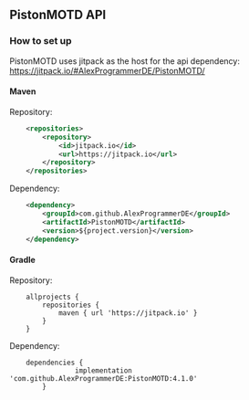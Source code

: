 PistonMOTD API
---------------

<!-- MACRO{toc|fromDepth=1|toDepth=2} -->

### How to set up

PistonMOTD uses jitpack as the host for the api dependency: https://jitpack.io/#AlexProgrammerDE/PistonMOTD/ 

#### Maven
Repository:
```xml
	<repositories>
		<repository>
		    <id>jitpack.io</id>
		    <url>https://jitpack.io</url>
		</repository>
	</repositories>
```

Dependency:
```xml
	<dependency>
	    <groupId>com.github.AlexProgrammerDE</groupId>
	    <artifactId>PistonMOTD</artifactId>
	    <version>${project.version}</version>
	</dependency>
```

#### Gradle
Repository:
```hocon
	allprojects {
		repositories {
			maven { url 'https://jitpack.io' }
		}
	}
```

Dependency:
```hocon
	dependencies {
    	        implementation 'com.github.AlexProgrammerDE:PistonMOTD:4.1.0'
    	}
```